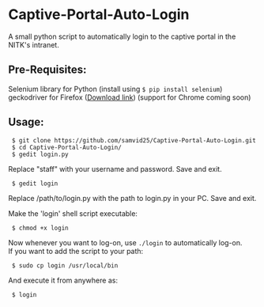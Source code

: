 # Captive-Portal-Auto-Login
A small python script to automatically login to the captive portal in the NITK's intranet.


## Pre-Requisites:
Selenium library for Python (install using `$ pip install selenium`)  
geckodriver for Firefox ([Download link](https://github.com/mozilla/geckodriver/releases)) 
(support for Chrome coming soon)

## Usage:
```
 $ git clone https://github.com/samvid25/Captive-Portal-Auto-Login.git
 $ cd Captive-Portal-Auto-Login/
 $ gedit login.py
```
Replace "staff" with your username and password.
Save and exit.

```
 $ gedit login
```
Replace /path/to/login.py with the path to login.py in your PC.
Save and exit.

Make the 'login' shell script executable:
```
 $ chmod +x login
```

Now whenever you want to log-on, use `./login` to automatically log-on.  
If you want to add the script to your path:
```
 $ sudo cp login /usr/local/bin
```
And execute it from anywhere as:
```
 $ login
```




